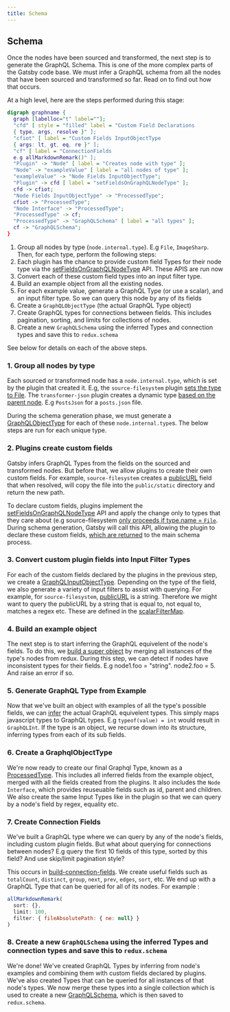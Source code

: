 ```yaml
---
title: Schema
---
```


## Schema

Once the nodes have been sourced and transformed, the next step is to generate the GraphQL Schema. This is one of the more complex parts of the Gatsby code base. We must infer a GraphQL schema from all the nodes that have been sourced and transformed so far. Read on to find out how that occurs.

At a high level, here are the steps performed during this stage:

```dot
digraph graphname {
  graph [labelloc="t" label=""];
  "cfd" [ style = "filled" label = "Custom Field Declarations 
  { type, args, resolve }" ];
  "cfiot" [ label = "Custom Fields InputObjectType
  { args: lt, gt, eq, re }" ];
  "cf" [ label = "ConnectionFields
  e.g allMarkdownRemark()" ];
  "Plugin" -> "Node" [ label = "Creates node with type" ];
  "Node" -> "exampleValue" [ label = "all nodes of type" ];
  "exampleValue" -> "Node Fields InputObjectType";
  "Plugin" -> cfd [ label = "setFieldsOnGraphQLNodeType" ];
  cfd -> cfiot;
  "Node Fields InputObjectType" -> "ProcessedType";
  cfiot -> "ProcessedType";
  "Node Interface" -> "ProcessedType";
  "ProcessedType" -> cf;
  "ProcessedType" -> "GraphQLSchema" [ label = "all types" ];
  cf -> "GraphQLSchema";
}
```

1. Group all nodes by type (`node.internal.type`). E.g `File`, `ImageSharp`. Then, for each type, perform the following steps:
1. Each plugin has the chance to provide custom field Types for their node type via the [setFieldsOnGraphQLNodeType]() API. These APIS are run now
1. Convert each of these custom field types into an input filter type.
1. Build an example object from all the existing nodes. 
1. For each example value, generate a GraphQL Type (or use a scalar), and an input filter type. So we can query this node by any of its fields
1. Create a `GraphQLObjectType` (the actual GraphQL Type object)
1. Create GraphQL types for connections between fields. This includes pagination, sorting, and limits for collections of nodes.
1. Create a new `GraphQLSchema` using the inferred Types and connection types and save this to `redux.schema`

See below for details on each of the above steps.

### 1. Group all nodes by type

Each sourced or transformed node has a `node.internal.type`, which is set by the plugin that created it. E.g, the `source-filesystem` plugin [sets the type to File](https://github.com/gatsbyjs/gatsby/blob/master/packages/gatsby-source-filesystem/src/create-file-node.js#L46). The `transformer-json` plugin creates a dynamic type [based on the parent node](https://github.com/gatsbyjs/gatsby/blob/master/packages/gatsby-transformer-json/src/gatsby-node.js#L48). E.g `PostsJson` for a `posts.json` file.

During the schema generation phase, we must generate a [GraphQLObjectType](https://graphql.org/graphql-js/type/#graphqlobjecttype) for each of these `node.internal.type`s. The below steps are run for each unique type.

### 2. Plugins create custom fields

Gatsby infers GraphQL Types from the fields on the sourced and transformed nodes. But before that, we allow plugins to create their own custom fields. For example, `source-filesystem` creates a [publicURL](https://github.com/gatsbyjs/gatsby/blob/master/packages/gatsby-source-filesystem/src/extend-file-node.js#L11) field that when resolved, will copy the file into the `public/static` directory and return the new path.

To declare custom fields, plugins implement the [setFieldsOnGraphQLNodeType](/docs/node-apis/#setFieldsOnGraphQLNodeType) API and apply the change only to types that they care about (e.g source-filesystem [only proceeds if type.name = `File`](https://github.com/gatsbyjs/gatsby/blob/master/packages/gatsby-source-filesystem/src/extend-file-node.js#L6). During schema generation, Gatsby will call this API, allowing the plugin to declare these custom fields, [which are returned](https://github.com/gatsbyjs/gatsby/blob/master/packages/gatsby/src/schema/build-node-types.js#L151) to the main schema process.

### 3. Convert custom plugin fields into Input Filter Types

For each of the custom fields declared by the plugins in the previous step, we create a [GraphQLInputObjectType](https://graphql.org/graphql-js/type/#graphqlinputobjecttype). Depending on the type of the field, we also generate a variety of input filters to assist with querying. For example, for `source-filesystem`, [publicURL](https://github.com/gatsbyjs/gatsby/blob/master/packages/gatsby-source-filesystem/src/extend-file-node.js#L12) is a string. Therefore we might want to query the publicURL by a string that is equal to, not equal to, matches a regex etc. These are defined in the [scalarFilterMap](https://github.com/gatsbyjs/gatsby/blob/master/packages/gatsby/src/schema/infer-graphql-input-fields-from-fields.js#L84).

### 4. Build an example object

The next step is to start inferring the GraphQL equivelent of the node's fields. To do this, we [build a super object](https://github.com/gatsbyjs/gatsby/blob/master/packages/gatsby/src/schema/data-tree-utils.js#L305) by merging all instances of the type's nodes from redux. During this step, we can detect if nodes have inconsistent types for their fields. E.g node1.foo = "string". node2.foo = 5. And raise an error if so.

### 5. Generate GraphQL Type from Example

Now that we've built an object with examples of all the type's possible fields, we can [infer](https://github.com/gatsbyjs/gatsby/blob/master/packages/gatsby/src/schema/infer-graphql-input-fields.js#L71) the actual GraphQL equivelent types. This simply maps javascript types to GraphQL types. E.g `typeof(value) = int` would result in `GraphQLInt`. If the type is an object, we recurse down into its structure, inferring types from each of its sub fields. 

### 6. Create a GraphqlObjectType

We're now ready to create our final Graphql Type, known as a [ProcessedType](https://github.com/gatsbyjs/gatsby/blob/master/packages/gatsby/src/schema/build-node-types.js#L182). This includes all inferred fields from the example object, merged with all the fields created from the plugins. It also includes the `Node Interface`, which provides reuseuable fields such as id, parent and children. We also create the same Input Types like in the plugin so that we can query by a node's field by regex, equality etc.

### 7. Create Connection Fields

We've built a GraphQL type where we can query by any of the node's fields, including custom plugin fields. But what about querying for connections between nodes? E.g query the first 10 fields of this type, sorted by this field? And use skip/limit pagination style? 

This occurs in [build-connection-fields](https://github.com/gatsbyjs/gatsby/blob/master/packages/gatsby/src/schema/build-connection-fields.js#L17). We create useful fields such as `totalCount`, `distinct`, `group`, `next`, `prev`, `edges`, `sort`, etc. We end up with a GraphQL Type that can be queried for all of its nodes. For example :

```javascript
allMarkdownRemark(
  sort: {}, 
  limit: 100, 
  filter: { fileAbsolutePath: { ne: null} } 
)
```

### 8. Create a new `GraphQLSchema` using the inferred Types and connection types and save this to `redux.schema`

We're done! We've created GraphQL Types by inferring from node's examples and combining them with custom fields declared by plugins. We've also created Types that can be queried for all instances of that node's types. We now merge these types into a single collection which is used to create a new [GraphQLSchema](https://github.com/gatsbyjs/gatsby/blob/master/packages/gatsby/src/schema/index.js#L23), which is then saved to `redux.schema`.

